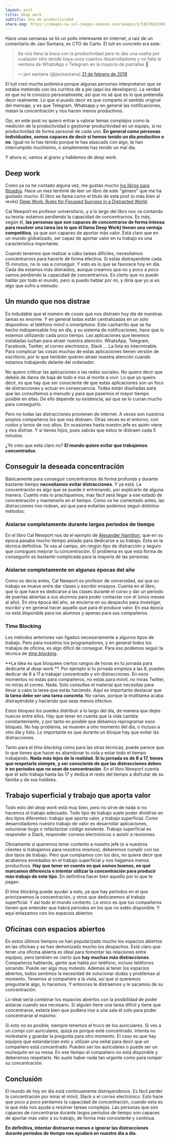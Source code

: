 ```yaml
---
layout: post
title: Deep work
subtitle: Una de productividad
share-img: https://images-na.ssl-images-amazon.com/images/I/51EJRm2IHOL._AA300_.jpg
---
```



Hace unas semanas se lió un pollo interesante en internet, a raíz de un comentario de Javi Santana, ex CTO de Carto. El tuit en concreto era este:

<blockquote class="twitter-tweet" data-lang="es"><p lang="es" dir="ltr">Se nos llena la boca con la productividad pero te das una vuelta por cualquier sitio donde haya unos cuantos desarrolladores y no falla la ventana de WhatsApp o Telegram en la mayoría de pantallas 🤔</p>&mdash; javi santana (@javisantana) <a href="https://twitter.com/javisantana/status/966365104248848384?ref_src=twsrc%5Etfw">21 de febrero de 2018</a></blockquote>
<script async src="https://platform.twitter.com/widgets.js" charset="utf-8"></script>


El tuit creó mucha polémica porque algunas personas interpretaron que se estaba metiendo con los curritos de a pie (aquí los developers). La verdad es que no le conozco personalmente, así que no sé que es lo que pretendía decir realmente. Lo que si puedo decir es que comparto el sentido original del mensaje, y es que Telegram, Whatsapp y en general las notificaciones, matan la concentración y nos hacen menos productivos. 

Ojo, en este post no quiero entrar a valorar temas complejos como la medición de la productividad o gestionar productividad en un equipo, si no productividad de forma personal de cada uno. **En general como personas individuales, somos capaces de decir si hemos tenido un día productivo o no**. Igual no lo has tenido porque te has atascado con algo, te han interrumpido muchísimo, o simplemente has tenido un mal día.

Y ahora sí, vamos al grano y hablemos de *deep work*.


## Deep work

Como ya os he contado alguna vez, me gustan mucho [los libros para flipados](https://charlascylon.com/2017-10-11-libros-para-flipados). Hace un mes terminé de leer un libro de este "género" que me ha gustado mucho. El libro se llama como el título de este post (o más bien al revés) [Deep Work: Rules for Focused Success in a Distracted World](https://www.amazon.es/gp/product/0349411905/ref=as_li_tl?ie=UTF8&camp=3638&creative=24630&creativeASIN=0349411905&linkCode=as2&linkId=5dc1eaf4418a2b15ab85d9caea6cc155).

Cal Newport es profesor universitario, y a lo largo del libro nos va contando su teoría: estamos perdiendo la capacidad de concentrarnos. Es más, según él, **las personas que son capaces de concentrarse de forma intensa para resolver una tarea (es lo que él llama Deep Work) tienen una ventaja competitiva**, ya que son capaces de aportar más valor. Está claro que en un mundo globalizado, ser capaz de aportar valor en tu trabajo es una característica importante. 

Cuando tenemos que realizar a cabo tareas difíciles, necesitamos concentrarnos para hacerlo de forma efectiva. Si estás distrayendote cada  15 minutos, no lo vas a conseguir. Y esto es lo que se favorece hoy en día. Cada día estamos más distraidos, aunque creamos que no y poco a poco vamos perdiendo la capacidad de concentrarnos. Es cierto que no puedo hablar por todo el mundo, pero si puedo hablar por mi, y diría que yo si es algo que sufro a menudo.


## Un mundo que nos distrae

Es indudable que el número de *cosas* que nos distraen hoy día de nuestras tareas es enorme. Y en general todas están centralizadas en un solo dispositivo: el teléfono móvil o *smartphone*. Este cacharrito que se ha hecho indispensable hoy en día, y su sistema de notificaciones, hace que lo estemos utilizando cada poco tiempo. Las aplicaciones que tenemos instaladas luchan para atraer nuestra atención. WhatsApp, Telegram, Facebook, Twitter, el correo electrónico, Slack ... La lista es interminable. Para complicar las cosas muchas de estas aplicaciones tienen versión de escritorio, por lo que también quieren atraer nuestra atención cuando estamos trabajando delante del ordenador.

No quiero criticar las aplicaciones o las redes sociales. No quiero decir que debéis de daros de baja de todo e iros al monte a vivir. Lo que yo queiro decir, es que hay que ser consciente de que estas aplicaciones son un foco de distracciones y actuar en consecuencia. Todas están diseñadas para que las consultemos a menudo y para que pasemos el mayor tiempo posible en ellas. De ello depende su existencia, así que se lo curran mucho para conseguirlo. 

Pero no todas las distracciones provienen de internet. A veces son nuestros propios compañeros los que nos distraen. Otras veces es el entorno, con ruidos y tonos de voz altos. En ocasiones hasta nuestro jefe es quién viene y nos distrae. Y si tienes hijos, pues sabrás que estos te distraen cada 5 minutos.

¿Yo creo que está claro no? **El mundo quiere evitar que trabajemos concentrados**.


## Conseguir la deseada concentración

Básicamente para conseguir concentrarnos de forma profunda y durante bastante tiempo **necesitamos evitar distracciones**. Y ya está. La concentración es algo que se puede ir entrenando, por explicarlo de alguna manera. Cuanto más lo practiquemos, más fácil será llegar a ese estado de concentración y mantenerlo en el tiempo. Como os he comentado antes, las distracciones nos rodean, así que para evitarlas podemos seguir distintos métodos:

### Aislarse completamente durante largos periodos de tiempo 

En el libro Cal Newport nos da el ejemplo de [Alexander Hamilton](https://es.wikipedia.org/wiki/Alexander_Hamilton), que en su época pasaba mucho tiempo aislado para dedicarse a su trabajo. Esta es la técnica definitiva. Te vas al campo, sin ningún tipo de distracción y seguro que consigues mejorar tu concentración. El problema es que esta forma de conseguirlo es bastante complicada para la mayoría de las personas.

### Aislarse completamente en algunas épocas del año

Como os decía antes, Cal Newport es profesor de universidad, así que su trabajo se mueve entre dar clases y escribir ensayos. Cuenta en el libro, que lo que hace es dedicarse a las clases durante el curso y dar un periodo de puertas abiertas a sus alumnos para poder contactar con él (unos meses al año). En otra época del año, se encierra en su despacho para investigar, escribir y en general hacer aquello que para él produce valor. En esa época no está disponible para los alumnos y apenas para sus compañeros.

### Time Blocking

Los métodos anteriores van ligados necesariamente a algunos tipos de trabajo. Pero para nosotros los programadores, y en general todos los trabajos de oficina, es algo difícil de conseguir. Para eso podemos seguir la técnica de [*time blocking*](http://calnewport.com/blog/2013/12/21/deep-habits-the-importance-of-planning-every-minute-of-your-work-day). 

**La idea es que bloquees ciertos rangos de horas en tu jornada para dedicarte al *deep work* **. Por ejemplo si tu jornada empieza a las 8, puedes dedicar de 8 a 11 a trabajar concentrado y sin distracciones. En esos momentos no estás para compañeros, no estás para móvil, no miras Twitter, no miras el correo. Nada. Solo consultas el material que necesitas para llevar a cabo la tarea que estás haciendo. Aquí es importante destacar que **la tarea debe ser una tarea concreta**. No varias, porque la multitarea acaba distrayéndote y haciendo que seas menos efectivo. 

Estos bloques los puedes distribuir a lo largo del día, de manera que dejes huecos entre ellos. Hay que tener en cuenta que la vida cambia constantemente, y por tanto es posible que debamos reprogramar esos bloques. No hay problema, se mueven a otro momento del día, o incluso a otro día y listo. Lo importante es que durante un bloque hay que evitar las distracciones.

Tanto para el *time blocking* como para las otras técnicas, puede parece que lo que tienes que hacer es abandonar tu vida y estar todo el tiempo trabajando. **Nada más lejos de la realidad. Si tu jornada es de 8 a 17, tienes que respetarla siempre, y ser consciente de que las distracciones deben ir en periodos que no sean de concentración**. En el libro Newport cuenta que él solo trabaja hasta las 17 y dedica el resto del tiempo a disfrutar de su familia y de sus hobbies.


## Trabajo superficial y trabajo que aporta valor

Todo esto del *deep work* está muy bien, pero no sirve de nada si no hacemos el trabajo adecuado. Todo tipo de trabajo suele poder dividirse en dos tipos diferentes: trabajo que aporta valor, y trabajo superficial. Como desarrolladores nuestro trabajo de valor es desarrollar aplicaciones, solucionar *bugs* o refactorizar código existente. Trabajo superficial es responder a Slack, responder correos electrónicos o asistir a reuniones.

Obviamente si queremos tener contento a nuestro jefe (o a nuestros clientes si trabajamos para nosotros mismos), deberemos cumplir con los dos tipos de trabajo. Pero que cumplamos con los dos, no quiere decir que acabemos enredados en el trabajo superficial y nos hagamos menos productivos. **Hay que tener en cuenta en qué somos buenos, en qué marcamos diferencia e intentar utilizar la concentración para producir más trabajo de este tipo**. En definitiva hacer bien aquello por lo que te pagan.

El *time blocking* puede ayudar a esto, ya que hay periodos en el que priorizaremos la concentración, y otros que dedicaremos al trabajo superficial. Y así todo el mundo contento. Lo único es que tus compañeros tienen que entender que habrá periodos en los que no estés disponible. Y aquí enlazamos con los espacios abiertos


## Oficinas con espacios abiertos

En estos últimos tiempos se han popularizado mucho los espacios abiertos en las oficinas y se han demonizado mucho los despachos. Está claro que tener una oficina abierta es ideal para fomentar las relaciones entre equipos, pero también es cierto que **hay muchas más distracciones**. Compañeros hablando, gente que habla por teléfono, incluso teléfonos sonando. Puede ser algo muy molesto. Además al tener los espacios abiertos, todos sentimos la necesidad de solucionar dudas y problemas al momento. Tenemos al compañero a la vista, así que si queremos preguntarle algo, lo hacemos. Y entonces le distraemos y le sacamos de su concentración.

Lo ideal sería combinar los espacios abiertos con la posibilidad de poder aislarse cuando sea necesario. Si alguien tiene una tarea difícil y tiene que concentrarse, estaría bien que pudiera irse a una sala él solo para poder concentrarse al máximo.

Si esto no es posible, siempre tenemos el truco de los auriculares. Si ves a un compi con auriculares, quizá es porque esté concentrado. Intenta no molestarle y guardar la pregunta para otro momento. El caso es que hay equipos que estandarizan esto y utilizan una señal para decir que un compañero está concentrado. Pueden ser los auriculares o puede ser un muñequito en su mesa. En ese tiempo el compañero no está disponible y deberemos respetarle. No suele haber nada tan urgente como para romper su concentración.


## Conclusión

El mundo de hoy en día está continuamente distrayendonos. Es fácil perder la concentración por mirar el móvil, Slack o el correo electrónico. Esto hace que poco a poco perdamos la capacidad de concentración, cuando esta es la que más nos ayuda a resolver tareas complejas. Las personas que son capaces de concentrarse durante largos periodos de tiempo son capaces de aportar más valor a su trabajo, de forma más consistente y continua. 

**En definitiva, intentar distraerse menos e ignorar las distracciones durante periodos de tiempo nos ayudará en nuestro día a día**.
